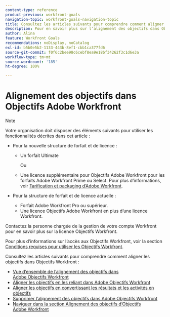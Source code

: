 ```yaml
---
content-type: reference
product-previous: workfront-goals
navigation-topic: workfront-goals-navigation-topic
title: Consultez les articles suivants pour comprendre comment aligner les objectifs dans Objectifs Workfront.
description: Pour en savoir plus sur l’alignement des objectifs dans Objectifs Workfront, consultez les articles suivants.
author: Alina
feature: Workfront Goals
recommendations: noDisplay, noCatalog
exl-id: b5b0e5b2-1133-443b-8ef1-cbb1ca377fd6
source-git-commit: f0f6c2bee98c6cebf8ea9e18bf34262f3c1d6e3a
workflow-type: tm+mt
source-wordcount: '185'
ht-degree: 100%

---
```


# Alignement des objectifs dans Objectifs Adobe Workfront

>[!NOTE]
>
>Votre organisation doit disposer des éléments suivants pour utiliser les fonctionnalités décrites dans cet article :
> 
>* Pour la nouvelle structure de forfait et de licence :
>    
>   * Un forfait Ultimate
>        
>     Ou
>        
>   * Une licence supplémentaire pour Objectifs Adobe Workfront pour les forfaits Adobe Workfront Prime ou Select.
>       Pour plus d’informations, voir [Tarification et packaging d’Adobe Workfront](https://www.workfront.com/plans?lang=fr).
>      
>* Pour la structure de forfait et de licence actuelle :
>    
>   * Forfait Adobe Workfront Pro ou supérieur.
>   * Une licence Objectifs Adobe Workfront en plus d’une licence Workfront.
>    
>Contactez la personne chargée de la gestion de votre compte Workfront pour en savoir plus sur la licence Objectifs Workfront.
> 
>Pour plus d’informations sur l’accès aux Objectifs Workfront, voir la section [Conditions requises pour utiliser les Objectifs Workfront](/help/quicksilver/workfront-goals/goal-management/access-needed-for-wf-goals.md).

Consultez les articles suivants pour comprendre comment aligner les objectifs dans Objectifs Workfront :

* [Vue d’ensemble de l’alignement des objectifs dans Adobe Objectifs Workfront](../../workfront-goals/goal-alignment/goal-alignment-overview.md)
* [Aligner les objectifs en les reliant dans Adobe Objectifs Workfront](../../workfront-goals/goal-alignment/align-goals-by-connecting-them.md)
* [Aligner les objectifs en convertissant les résultats et les activités en objectifs](../../workfront-goals/goal-alignment/align-goals-by-converting-results-activities.md)
* [Supprimer l’alignement des objectifs dans Adobe Objectifs Workfront](../../workfront-goals/goal-alignment/remove-goal-alignment.md)
* [Naviguer dans la section Alignement des objectifs d’Objectifs Adobe Workfront](../../workfront-goals/goal-alignment/navigate-goal-alignment-chart.md)
